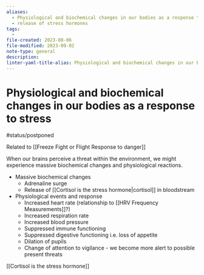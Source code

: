```yaml
---
aliases:
  - Physiological and biochemical changes in our bodies as a response to stress
  - release of stress hormones
tags:
  - 
file-created: 2023-08-06
file-modified: 2023-09-02
note-type: general
description: 
linter-yaml-title-alias: Physiological and biochemical changes in our bodies as a response to stress
---
```


# Physiological and biochemical changes in our bodies as a response to stress

#status/postponed

Related to [[Freeze Fight or Flight Response to danger]]

When our brains perceive a threat within the environment, we might experience massive biochemical changes and physiological reactions.

- Massive biochemical changes
	- Adrenaline surge
	- Release of [[Cortisol is the stress hormone|cortisol]] in bloodstream
- Physiological events and response
	- Increased heart rate (relationship to [[HRV Frequency Measurements]]?)
	- Increased respiration rate
	- Increased blood pressure
	- Suppressed immune functioning
	- Suppressed digestive functioning i.e. loss of appetite
	- Dilation of pupils
	- Change of attention to vigilance - we become more alert to possible present threats

[[Cortisol is the stress hormone]]
